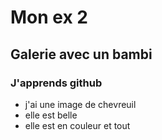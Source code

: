 # Mon ex 2

## Galerie avec un bambi

### J'apprends github

- j'ai une image de chevreuil
- elle est belle
- elle est en couleur et tout
